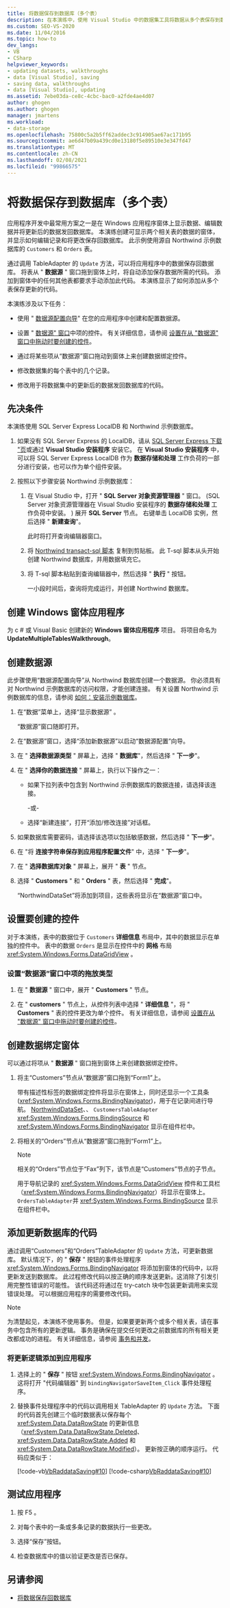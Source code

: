 ```yaml
---
title: 将数据保存到数据库（多个表）
description: 在本演练中，使用 Visual Studio 中的数据集工具将数据从多个表保存到数据库。
ms.custom: SEO-VS-2020
ms.date: 11/04/2016
ms.topic: how-to
dev_langs:
- VB
- CSharp
helpviewer_keywords:
- updating datasets, walkthroughs
- data [Visual Studio], saving
- saving data, walkthroughs
- data [Visual Studio], updating
ms.assetid: 7ebe03da-ce8c-4cbc-bac0-a2fde4ae4d07
author: ghogen
ms.author: ghogen
manager: jmartens
ms.workload:
- data-storage
ms.openlocfilehash: 75800c5a2b5ff62addec3c914905ae67ac171b95
ms.sourcegitcommit: ae6d47b09a439cd0e13180f5e89510e3e347fd47
ms.translationtype: MT
ms.contentlocale: zh-CN
ms.lasthandoff: 02/08/2021
ms.locfileid: "99866575"
---
```

# <a name="save-data-to-a-database-multiple-tables"></a>将数据保存到数据库（多个表）

应用程序开发中最常用方案之一是在 Windows 应用程序窗体上显示数据、编辑数据并将更新后的数据发回数据库。 本演练创建可显示两个相关表的数据的窗体，并显示如何编辑记录和将更改保存回数据库。 此示例使用源自 Northwind 示例数据库的 `Customers` 和 `Orders` 表。

通过调用 TableAdapter 的 `Update` 方法，可以将应用程序中的数据保存回数据库。 将表从 " **数据源** " 窗口拖到窗体上时，将自动添加保存数据所需的代码。 添加到窗体中的任何其他表都要求手动添加此代码。 本演练显示了如何添加从多个表保存更新的代码。

本演练涉及以下任务：

- 使用 " [数据源配置向导](../data-tools/media/data-source-configuration-wizard.png)" 在您的应用程序中创建和配置数据源。

- 设置 " [数据源" 窗口](add-new-data-sources.md#data-sources-window)中项的控件。 有关详细信息，请参阅 [设置在从 "数据源" 窗口中拖动时要创建的控件](../data-tools/set-the-control-to-be-created-when-dragging-from-the-data-sources-window.md)。

- 通过将某些项从“数据源”窗口拖动到窗体上来创建数据绑定控件。

- 修改数据集的每个表中的几个记录。

- 修改用于将数据集中的更新后的数据发回数据库的代码。

## <a name="prerequisites"></a>先决条件

本演练使用 SQL Server Express LocalDB 和 Northwind 示例数据库。

1. 如果没有 SQL Server Express 的 LocalDB，请从 [SQL Server Express 下载 "页](https://www.microsoft.com/sql-server/sql-server-editions-express)或通过 **Visual Studio 安装程序** 安装它。 在 **Visual Studio 安装程序** 中，可以将 SQL Server Express LocalDB 作为 **数据存储和处理** 工作负荷的一部分进行安装，也可以作为单个组件安装。

2. 按照以下步骤安装 Northwind 示例数据库：

    1. 在 Visual Studio 中，打开 " **SQL Server 对象资源管理器** " 窗口。  (SQL Server 对象资源管理器在 Visual Studio 安装程序的 **数据存储和处理** 工作负荷中安装。 ) 展开 **SQL Server** 节点。 右键单击 LocalDB 实例，然后选择 " **新建查询**"。

       此时将打开查询编辑器窗口。

    2. 将 [Northwind transact-sql 脚本](https://github.com/MicrosoftDocs/visualstudio-docs/blob/master/docs/data-tools/samples/northwind.sql?raw=true) 复制到剪贴板。 此 T-sql 脚本从头开始创建 Northwind 数据库，并用数据填充它。

    3. 将 T-sql 脚本粘贴到查询编辑器中，然后选择 " **执行** " 按钮。

       一小段时间后，查询将完成运行，并创建 Northwind 数据库。

## <a name="create-the-windows-forms-application"></a>创建 Windows 窗体应用程序

为 c # 或 Visual Basic 创建新的 **Windows 窗体应用程序** 项目。 将项目命名为 **UpdateMultipleTablesWalkthrough**。

## <a name="create-the-data-source"></a>创建数据源

此步骤使用“数据源配置向导”从 Northwind 数据库创建一个数据源。 你必须具有对 Northwind 示例数据库的访问权限，才能创建连接。 有关设置 Northwind 示例数据库的信息，请参阅 [如何：安装示例数据库](../data-tools/installing-database-systems-tools-and-samples.md)。

1. 在“数据”菜单上，选择“显示数据源” 。

   “数据源”窗口随即打开。

2. 在“数据源”窗口，选择“添加新数据源”以启动“数据源配置”向导。

3. 在 " **选择数据源类型** " 屏幕上，选择 " **数据库**"，然后选择 " **下一步**"。

4. 在 " **选择你的数据连接** " 屏幕上，执行以下操作之一：

    - 如果下拉列表中包含到 Northwind 示例数据库的数据连接，请选择该连接。

         -或-

    - 选择“新建连接”，打开“添加/修改连接”对话框。

5. 如果数据库需要密码，请选择该选项以包括敏感数据，然后选择 " **下一步**"。

6. 在 "将 **连接字符串保存到应用程序配置文件**" 中，选择 " **下一步**"。

7. 在 " **选择数据库对象** " 屏幕上，展开 " **表** " 节点。

8. 选择 " **Customers** " 和 " **Orders** " 表，然后选择 " **完成**"。

     “NorthwindDataSet”将添加到项目，这些表将显示在“数据源”窗口中。

## <a name="set-the-controls-to-be-created"></a>设置要创建的控件

对于本演练，表中的数据位于 `Customers` **详细信息** 布局中，其中的数据显示在单独的控件中。 表中的数据 `Orders` 是显示在控件中的 **网格** 布局 <xref:System.Windows.Forms.DataGridView> 。

### <a name="to-set-the-drop-type-for-the-items-in-the-data-sources-window"></a>设置“数据源”窗口中项的拖放类型

1. 在 " **数据源** " 窗口中，展开 " **Customers** " 节点。

2. 在 " **customers** " 节点上，从控件列表中选择 " **详细信息** "，将 " **Customers** " 表的控件更改为单个控件。 有关详细信息，请参阅 [设置在从 "数据源" 窗口中拖动时要创建的控件](../data-tools/set-the-control-to-be-created-when-dragging-from-the-data-sources-window.md)。

## <a name="create-the-data-bound-form"></a>创建数据绑定窗体

可以通过将项从 " **数据源** " 窗口拖到窗体上来创建数据绑定控件。

1. 将主“Customers”节点从“数据源”窗口拖到“Form1”上。

     带有描述性标签的数据绑定控件将显示在窗体上，同时还显示一个工具条 (<xref:System.Windows.Forms.BindingNavigator>)，用于在记录间进行导航。 [NorthwindDataSet](../data-tools/dataset-tools-in-visual-studio.md)、、 `CustomersTableAdapter` <xref:System.Windows.Forms.BindingSource> 和 <xref:System.Windows.Forms.BindingNavigator> 显示在组件栏中。

2. 将相关的“Orders”节点从“数据源”窗口拖到“Form1”上。

    > [!NOTE]
    > 相关的“Orders”节点位于“Fax”列下，该节点是“Customers”节点的子节点。

     用于导航记录的 <xref:System.Windows.Forms.DataGridView> 控件和工具栏（<xref:System.Windows.Forms.BindingNavigator>）将显示在窗体上。 `OrdersTableAdapter`并 <xref:System.Windows.Forms.BindingSource> 显示在组件栏中。

## <a name="add-code-to-update-the-database"></a>添加更新数据库的代码

通过调用“Customers”和“Orders”TableAdapter 的 `Update` 方法，可更新数据库。 默认情况下，的 " **保存** " 按钮的事件处理程序 <xref:System.Windows.Forms.BindingNavigator> 将添加到窗体的代码中，以将更新发送到数据库。 此过程修改代码以按正确的顺序发送更新。这消除了引发引用完整性错误的可能性。 该代码还将通过在 try-catch 块中包装更新调用来实现错误处理。 可以根据应用程序的需要修改代码。

> [!NOTE]
> 为清楚起见，本演练不使用事务。 但是，如果要更新两个或多个相关表，请在事务中包含所有的更新逻辑。 事务是确保在提交任何更改之前数据库的所有相关更改都成功的进程。 有关详细信息，请参阅 [事务和并发](/dotnet/framework/data/adonet/transactions-and-concurrency)。

### <a name="to-add-update-logic-to-the-application"></a>将更新逻辑添加到应用程序

1. 选择上的 " **保存** " 按钮 <xref:System.Windows.Forms.BindingNavigator> 。 这将打开 "代码编辑器" 到 `bindingNavigatorSaveItem_Click` 事件处理程序。

2. 替换事件处理程序中的代码以调用相关 TableAdapter 的 `Update` 方法。 下面的代码首先创建三个临时数据表以保存每个 <xref:System.Data.DataRowState> 的更新信息（<xref:System.Data.DataRowState.Deleted>、<xref:System.Data.DataRowState.Added> 和 <xref:System.Data.DataRowState.Modified>）。 更新按正确的顺序运行。 代码应类似于：

     [!code-vb[VbRaddataSaving#10](../data-tools/codesnippet/VisualBasic/save-data-to-a-database-multiple-tables_1.vb)]
     [!code-csharp[VbRaddataSaving#10](../data-tools/codesnippet/CSharp/save-data-to-a-database-multiple-tables_1.cs)]

## <a name="test-the-application"></a>测试应用程序

1. 按 F5 。

2. 对每个表中的一条或多条记录的数据执行一些更改。

3. 选择“保存”按钮。

4. 检查数据库中的值以验证更改是否已保存。

## <a name="see-also"></a>另请参阅

- [将数据保存回数据库](../data-tools/save-data-back-to-the-database.md)
